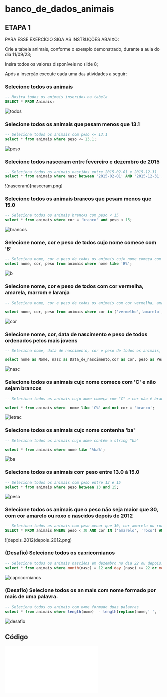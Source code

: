 # banco_de_dados_animais

## ETAPA 1

PARA ESSE EXERCÍCIO SIGA AS INSTRUÇÕES ABAIXO:

Crie a tabela animais, conforme o exemplo demonstrado, durante a aula do dia 11/09/23;

Insira todos os valores disponíveis no slide 8;

Após a inserção execute cada uma das atividades a seguir:

### Selecione todos os animais
```sql
-- Mostra todos os animais inseridos na tabela
SELECT * FROM Animais;
```
![todos](animais_tabela.png)

### Selecione todos os animais que pesam menos que 13.1
```sql
-- Seleciona todos os animais com peso <= 13.1
select * from animais where peso <= 13.1;
```
![peso](menos_que_13.png)

### Selecione todos nasceram entre fevereiro e dezembro de 2015
```sql
-- Seleciona todos os animais nascidos entre 2015-02-01 e 2015-12-31
select * from animais where nasc between '2015-02-01' AND '2015-12-31';
```
!(nasceram)[nasceram.png]
### Selecione todos os animais brancos que pesam menos que 15.0
```sql
-- Seleciona todos os animais brancos com peso < 15
select * from animais where cor = 'branco' and peso < 15;
```
![brancos](brancos.png)
### Selecione nome, cor e peso de todos cujo nome comece com ’B’
```sql
-- Seleciona nome, cor e peso de todos os animais cujo nome começa com "B"
select nome, cor, peso from animais where nome like 'B%';
```
![b](letra_b.png)
### Selecione nome, cor e peso de todos com cor vermelha, amarela, marrom e laranja
```sql
-- Seleciona nome, cor e peso de todos os animais com cor vermelha, amarela, marrom ou laranja

select nome, cor, peso from animais where cor in ('vermelho','amarelo','marrom','laranja');
```
![cor](cor.png)
### Selecione nome, cor, data de nascimento e peso de todos ordenados pelos mais jovens
```sql
-- Seleciona nome, data de nascimento, cor e peso de todos os animais, ordenados pela data de nascimento decrescente

select nome as Nome, nasc as Data_de_nascimento,cor as Cor, peso as Peso from animais order by nasc desc;
```
![nasc](nasc.png)
### Selecione todos os animais cujo nome comece com 'C' e não sejam brancos
```sql
-- Seleciona todos os animais cujo nome começa com "C" e cor não é branco

select * from animais where  nome like 'C%' and not cor = 'branco';
```
![letrac](letrac.png)
### Selecione todos os animais cujo nome contenha 'ba'
```sql
-- Seleciona todos os animais cujo nome contém a string "ba"

select * from animais where nome like '%ba%';
```
![ba](ba.png)
### Selecione todos os animais com peso entre 13.0 à 15.0
```sql
-- Seleciona todos os animais com peso entre 13 e 15
select * from animais where peso between 13 and 15;

```
![peso](peso.png)
### Selecione todos os animais que o peso não seja maior que 30, com cor amarelo ou roxo e nascidos depois de 2012
```sql
-- Seleciona todos os animais com peso menor que 30, cor amarela ou roxa, e nascidos no ano de 2012
SELECT * FROM animais WHERE peso < 30 AND cor IN ('amarelo', 'roxo') AND YEAR(nasc) = 2012;
```
![depois_2012(depois_2012.png)
### (Desafio) Selecione todos os capricornianos
```sql
-- Seleciona todos os animais nascidos em dezembro no dia 22 ou depois, ou nascidos em janeiro no dia 19 ou antes - Capricornianos
select * from animais where month(nasc) = 12 and day (nasc) >= 22 or month(nasc) = 1 and day(nasc) <= 19;
```
![capricornianos](capricornianos.png)
### (Desafio) Selecione todos os animais com nome formado por mais de uma palavra.
```sql
-- Seleciona todos os animais com nome formado duas palavras
select * from animais where length(nome)  - length(replace(nome,' ', '')) >=1;
```
![desafio](desafio.png)

## Código
![codigo](animais_etapa1.sql)
